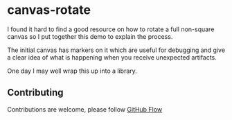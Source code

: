 # canvas-rotate

I found it hard to find a good resource on how to rotate a full non-square
canvas so I put together this demo to explain the process.

The initial canvas has markers on it which are useful for debugging and
give a clear idea of what is happening when you receive unexpected artifacts.

One day I may well wrap this up into a library.

## Contributing

Contributions are welcome, please follow [GitHub Flow](https://guides.github.com/introduction/flow/index.html)
